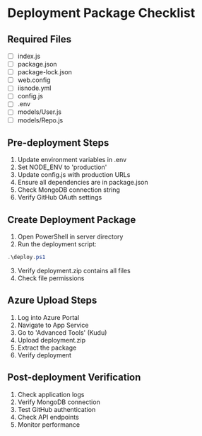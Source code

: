# Deployment Package Checklist

## Required Files
- [ ] index.js
- [ ] package.json
- [ ] package-lock.json
- [ ] web.config
- [ ] iisnode.yml
- [ ] config.js
- [ ] .env
- [ ] models/User.js
- [ ] models/Repo.js

## Pre-deployment Steps
1. Update environment variables in .env
2. Set NODE_ENV to 'production'
3. Update config.js with production URLs
4. Ensure all dependencies are in package.json
5. Check MongoDB connection string
6. Verify GitHub OAuth settings

## Create Deployment Package
1. Open PowerShell in server directory
2. Run the deployment script:
```powershell
.\deploy.ps1
```
3. Verify deployment.zip contains all files
4. Check file permissions

## Azure Upload Steps
1. Log into Azure Portal
2. Navigate to App Service
3. Go to 'Advanced Tools' (Kudu)
4. Upload deployment.zip
5. Extract the package
6. Verify deployment

## Post-deployment Verification
1. Check application logs
2. Verify MongoDB connection
3. Test GitHub authentication
4. Check API endpoints
5. Monitor performance
